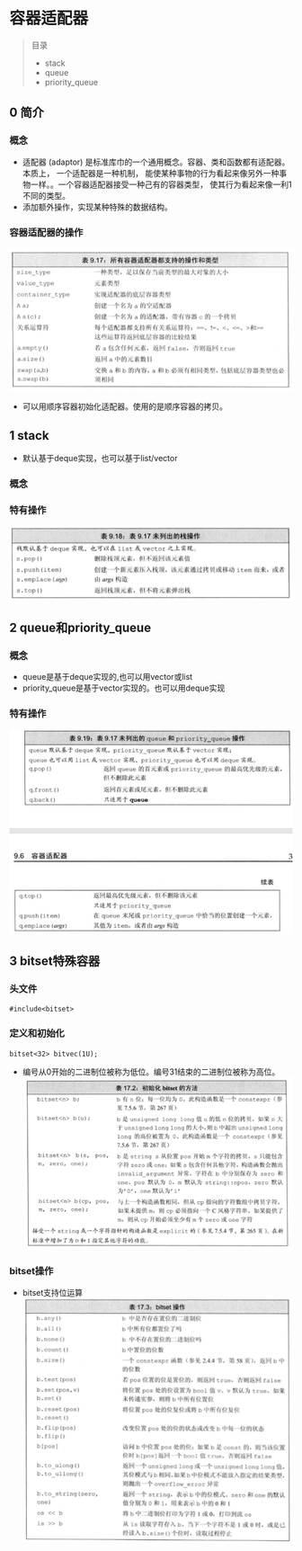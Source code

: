 # 容器适配器

> 目录
> * stack
> * queue
> * priority_queue


## 0 简介

### 概念
* 适配器 (adaptor) 是标准库巾的一个通用概念。容器、类和函数都有适配器。 本质上， 一个适配器是一种机制， 能使某种事物的行为看起来像另外一种事物一样。。一个容器适配器接受一种己有的容器类型， 使其行为看起来像一利1不同的类型。 
* 添加额外操作，实现某种特殊的数据结构。

### 容器适配器的操作

![](image/2021-03-05-21-29-55.png)
* 可以用顺序容器初始化适配器。使用的是顺序容器的拷贝。


## 1 stack
* 默认基于deque实现，也可以基于list/vector
### 概念

### 特有操作

![](image/2021-03-05-21-40-50.png)


## 2 queue和priority_queue

### 概念
* queue是基于deque实现的,也可以用vector或list
* priority_queue是基于vector实现的。也可以用deque实现

### 特有操作

![](image/2021-03-05-21-41-56.png)


## 3 bitset特殊容器


### 头文件

```
#include<bitset>
```

### 定义和初始化
```
bitset<32> bitvec(1U);
```
* 编号从0开始的二进制位被称为低位。编号31结束的二进制位被称为高位。
![](image/2021-03-07-19-46-47.png)


### bitset操作
* bitset支持位运算
![](image/2021-03-07-19-50-56.png)


